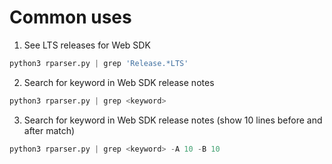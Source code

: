 # Common uses

1. See LTS releases for Web SDK
```python
python3 rparser.py | grep 'Release.*LTS'
```
2. Search for keyword in Web SDK release notes
```python
python3 rparser.py | grep <keyword>
```
3. Search for keyword in Web SDK release notes (show 10 lines before and
   after match)
```python
python3 rparser.py | grep <keyword> -A 10 -B 10
```
